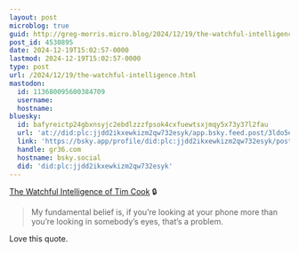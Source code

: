```yaml
---
layout: post
microblog: true
guid: http://greg-morris.micro.blog/2024/12/19/the-watchful-intelligence.html
post_id: 4530895
date: 2024-12-19T15:02:57-0000
lastmod: 2024-12-19T15:02:57-0000
type: post
url: /2024/12/19/the-watchful-intelligence.html
mastodon:
  id: 113680095600384709
  username: 
  hostname: 
bluesky:
  id: bafyreictp24gbxnsyjc2ebdlzzzfpsok4cxfuewtsxjmqy5x73y37l2fau
  url: 'at://did:plc:jjdd2ikxewkizm2qw732esyk/app.bsky.feed.post/3ldo5eepn4f2z'
  link: 'https://bsky.app/profile/did:plc:jjdd2ikxewkizm2qw732esyk/post/3ldo5eepn4f2z'
  handle: gr36.com
  hostname: bsky.social
  did: 'did:plc:jjdd2ikxewkizm2qw732esyk'
---
```

[The Watchful Intelligence of Tim Cook](https://apple.news/ATkqTF1huQhajQe8bDzVW1g) 🔒

> My fundamental belief is, if you’re looking at your phone more than you’re looking in somebody’s eyes, that’s a problem.

Love this quote. 
